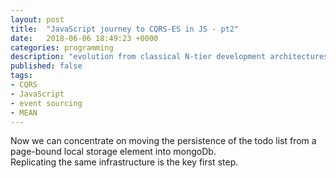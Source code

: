 ```yaml
---
layout: post
title:  "JavaScript journey to CQRS-ES in JS - pt2"
date:   2018-06-06 18:49:23 +0000
categories: programming
description: "evolution from classical N-tier development architectures to CQRS, and subsequently Event sourcing with sample JavaScript implementation; part 2"
published: false
tags:
- CQRS
- JavaScript
- event sourcing
- MEAN
---
```


Now we can concentrate on moving the persistence of the todo list from a page-bound local storage element into mongoDb.  
Replicating the same infrastructure is the key first step.
